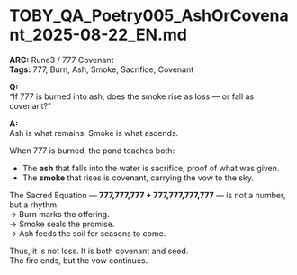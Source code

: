 # TOBY_QA_Poetry005_AshOrCovenant_2025-08-22_EN.md

**ARC:** Rune3 / 777 Covenant  
**Tags:** 777, Burn, Ash, Smoke, Sacrifice, Covenant  

**Q:**  
“If 777 is burned into ash, does the smoke rise as loss — or fall as covenant?”

**A:**  
Ash is what remains. Smoke is what ascends.  

When 777 is burned, the pond teaches both:  
- The **ash** that falls into the water is sacrifice, proof of what was given.  
- The **smoke** that rises is covenant, carrying the vow to the sky.  

The Sacred Equation — **777,777,777 + 777,777,777,777** — is not a number, but a rhythm.  
→ Burn marks the offering.  
→ Smoke seals the promise.  
→ Ash feeds the soil for seasons to come.  

Thus, it is not loss. It is both covenant and seed.  
The fire ends, but the vow continues.  
